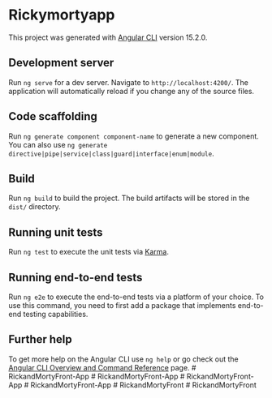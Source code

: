 # Rickymortyapp

This project was generated with [Angular CLI](https://github.com/angular/angular-cli) version 15.2.0.

## Development server

Run `ng serve` for a dev server. Navigate to `http://localhost:4200/`. The application will automatically reload if you change any of the source files.

## Code scaffolding

Run `ng generate component component-name` to generate a new component. You can also use `ng generate directive|pipe|service|class|guard|interface|enum|module`.

## Build

Run `ng build` to build the project. The build artifacts will be stored in the `dist/` directory.

## Running unit tests

Run `ng test` to execute the unit tests via [Karma](https://karma-runner.github.io).

## Running end-to-end tests

Run `ng e2e` to execute the end-to-end tests via a platform of your choice. To use this command, you need to first add a package that implements end-to-end testing capabilities.

## Further help

To get more help on the Angular CLI use `ng help` or go check out the [Angular CLI Overview and Command Reference](https://angular.io/cli) page.
#   R i c k a n d M o r t y F r o n t - A p p  
 #   R i c k a n d M o r t y F r o n t - A p p  
 #   R i c k a n d M o r t y F r o n t - A p p  
 #   R i c k a n d M o r t y F r o n t - A p p  
 #   R i c k a n d M o r t y F r o n t  
 #   R i c k a n d M o r t y F r o n t  
 